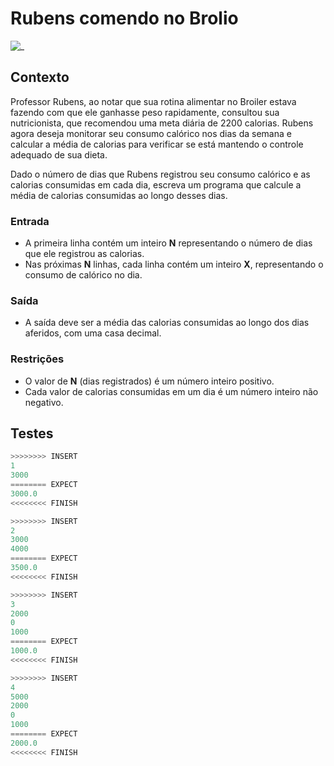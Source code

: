 # Rubens comendo no Brolio

![_](https://raw.githubusercontent.com/qxcodefup/arcade/master/base/dieta/cover.jpg)

## Contexto

Professor Rubens, ao notar que sua rotina alimentar no Broiler estava fazendo com que ele ganhasse peso rapidamente, consultou sua nutricionista, que recomendou uma meta diária de 2200 calorias. Rubens agora deseja monitorar seu consumo calórico nos dias da semana e calcular a média de calorias para verificar se está mantendo o controle adequado de sua dieta.

Dado o número de dias que Rubens registrou seu consumo calórico e as calorias consumidas em cada dia, escreva um programa que calcule a média de calorias consumidas ao longo desses dias.

### Entrada

- A primeira linha contém um inteiro **N** representando o número de dias que ele registrou as calorias.
- Nas próximas **N** linhas, cada linha contém um inteiro **X**, representando o consumo de calórico no dia.

### Saída

- A saída deve ser a média das calorias consumidas ao longo dos dias aferidos, com uma casa decimal.

### Restrições

- O valor de **N** (dias registrados) é um número inteiro positivo.
- Cada valor de calorias consumidas em um dia é um número inteiro não negativo.

## Testes

```py
>>>>>>>> INSERT
1
3000
======== EXPECT
3000.0
<<<<<<<< FINISH
```

```py
>>>>>>>> INSERT
2
3000
4000
======== EXPECT
3500.0
<<<<<<<< FINISH
```

```py
>>>>>>>> INSERT
3
2000
0
1000
======== EXPECT
1000.0
<<<<<<<< FINISH
```

```py
>>>>>>>> INSERT
4
5000
2000
0
1000
======== EXPECT
2000.0
<<<<<<<< FINISH
```
